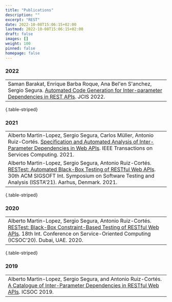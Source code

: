 ```yaml
---
title: "Publications"
description: ""
excerpt: "REST"
date: 2022-10-08T15:06:15+02:00
lastmod: 2022-10-08T15:06:15+02:00
draft: false
images: []
weight: 100
pinned: false
homepage: false
---
```


### 2022

|                                                            |
|:-----------------------------------------------------------|
| Saman Barakat, Enrique Barba Roque, Ana Bel'en S'anchez, Sergio Segura. [Automated Code Generation for Inter-parameter Dependencies in REST APIs](https://biblioteca.sistedes.es/articulo/automated-code-generation-for-inter-parameter-dependencies-in-rest-apis/). JCIS 2022.|

{.table-striped}

### 2021

|                                                            |
|:-----------------------------------------------------------|
| Alberto Martin-Lopez, Sergio Segura, Carlos Müller, Antonio Ruiz-Cortés. [Specification and Automated Analysis of Inter-Parameter Dependencies in Web APIs](https://ieeexplore.ieee.org/document/9319562). IEEE Transactions on Services Computing. 2021.|
| Alberto Martin-Lopez, Sergio Segura, Antonio Ruiz-Cortés. [RESTest: Automated Black-Box Testing of RESTful Web APIs](https://https://dl.acm.org/doi/10.1145/3460319.3469082). 30th ACM SIGSOFT Int. Symposium on Software Testing and Analysis (ISSTA’21). Aarhus, Denmark. 2021.|
{.table-striped}

### 2020

|                                                            |
|:-----------------------------------------------------------|
| Alberto Martin-Lopez, Sergio Segura, Antonio Ruiz-Cortés. [RESTest: Black-Box Constraint-Based Testing of RESTful Web APIs](https://https://link.springer.com/chapter/10.1007/978-3-030-65310-1_33). 18th Int. Conference on Service-Oriented Computing (ICSOC’20). Dubai, UAE. 2020.|

{.table-striped}

### 2019

|                                                            |
|:-----------------------------------------------------------|
| Alberto Martin-Lopez, Sergio Segura, and Antonio Ruiz-Cortés. [A Catalogue of Inter-Parameter Dependencies in RESTful Web APIs](https://link.springer.com/chapter/10.1007/978-3-030-33702-5_31). ICSOC 2019.|
